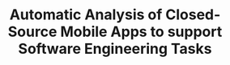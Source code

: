 ---
title: "Automatic Analysis of Closed-Source Mobile Apps to support Software Engineering Tasks"
description: "The amount of android applications is having a tremendous increasing trend, leading the mobile software market to exert pressure over practitioners and researchers about several topics like application quality, frequent releases, and quick fixing of bugs. Because of this, mobile app development process requires of improving the release cycles. Therefore, the automation of software engineering tasks has become a top research topic. As a result of this research interest, several automated approaches have been proposed to support software engineering tasks. Specifically for this research we explore the possibility of performing automated software engineering tasks using APKs as entry instead of source code."

people:
  - mastCamilo

topic: Evolution and Maintenance of Android Apps

layout: project
---
